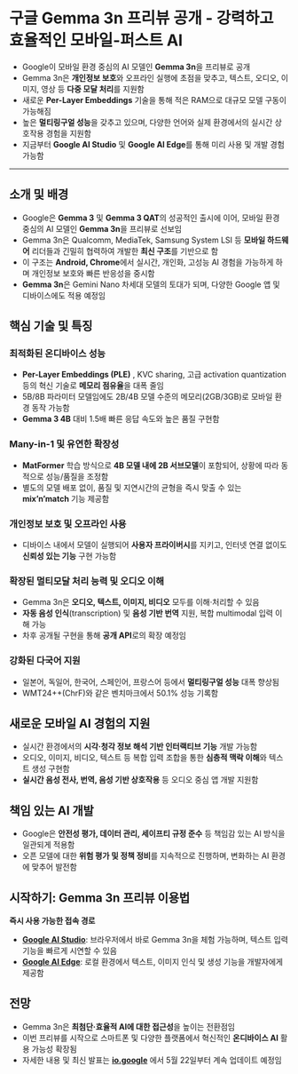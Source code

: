 # 구글 Gemma 3n 프리뷰 공개 - 강력하고 효율적인 모바일-퍼스트 AI


* Google이 모바일 환경 중심의 AI 모델인 **Gemma 3n**을 프리뷰로 공개
* Gemma 3n은 **개인정보 보호**와 오프라인 실행에 초점을 맞추고, 텍스트, 오디오, 이미지, 영상 등 **다중 모달 처리**를 지원함
* 새로운 **Per-Layer Embeddings** 기술을 통해 적은 RAM으로 대규모 모델 구동이 가능해짐
* 높은 **멀티링구얼 성능**을 갖추고 있으며, 다양한 언어와 실제 환경에서의 실시간 상호작용 경험을 지원함
* 지금부터 **Google AI Studio** 및 **Google AI Edge**를 통해 미리 사용 및 개발 경험 가능함

---

소개 및 배경
-------

* Google은 **Gemma 3** 및 **Gemma 3 QAT**의 성공적인 출시에 이어, 모바일 환경 중심의 AI 모델인 **Gemma 3n**을 프리뷰로 선보임
* Gemma 3n은 Qualcomm, MediaTek, Samsung System LSI 등 **모바일 하드웨어** 리더들과 긴밀히 협력하여 개발한 **최신 구조**를 기반으로 함
* 이 구조는 **Android, Chrome**에서 실시간, 개인화, 고성능 AI 경험을 가능하게 하며 개인정보 보호와 빠른 반응성을 중시함
* **Gemma 3n**은 Gemini Nano 차세대 모델의 토대가 되며, 다양한 Google 앱 및 디바이스에도 적용 예정임

핵심 기술 및 특징
----------

### 최적화된 온디바이스 성능

* **Per-Layer Embeddings (PLE)** , KVC sharing, 고급 activation quantization 등의 혁신 기술로 **메모리 점유율**을 대폭 줄임
* 5B/8B 파라미터 모델임에도 2B/4B 모델 수준의 메모리(2GB/3GB)로 모바일 환경 동작 가능함
* **Gemma 3 4B** 대비 1.5배 빠른 응답 속도와 높은 품질 구현함

### Many-in-1 및 유연한 확장성

* **MatFormer** 학습 방식으로 **4B 모델 내에 2B 서브모델**이 포함되어, 상황에 따라 동적으로 성능/품질을 조정함
* 별도의 모델 배포 없이, 품질 및 지연시간의 균형을 즉시 맞출 수 있는 **mix’n’match** 기능 제공함

### 개인정보 보호 및 오프라인 사용

* 디바이스 내에서 모델이 실행되어 **사용자 프라이버시**를 지키고, 인터넷 연결 없이도 **신뢰성 있는 기능** 구현 가능함

### 확장된 멀티모달 처리 능력 및 오디오 이해

* Gemma 3n은 **오디오, 텍스트, 이미지, 비디오** 모두를 이해·처리할 수 있음
* **자동 음성 인식**(transcription) 및 **음성 기반 번역** 지원, 복합 multimodal 입력 이해 가능
* 차후 공개될 구현을 통해 **공개 API**로의 확장 예정임

### 강화된 다국어 지원

* 일본어, 독일어, 한국어, 스페인어, 프랑스어 등에서 **멀티링구얼 성능** 대폭 향상됨
* WMT24++(ChrF)와 같은 벤치마크에서 50.1% 성능 기록함

새로운 모바일 AI 경험의 지원
-----------------

* 실시간 환경에서의 **시각·청각 정보 해석 기반 인터랙티브 기능** 개발 가능함
* 오디오, 이미지, 비디오, 텍스트 등 복합 입력 조합을 통한 **심층적 맥락 이해**와 텍스트 생성 구현함
* **실시간 음성 전사, 번역, 음성 기반 상호작용** 등 오디오 중심 앱 개발 지원함

책임 있는 AI 개발
-----------

* Google은 **안전성 평가, 데이터 관리, 세이프티 규정 준수** 등 책임감 있는 AI 방식을 일관되게 적용함
* 오픈 모델에 대한 **위험 평가 및 정책 정비**를 지속적으로 진행하며, 변화하는 AI 환경에 맞추어 발전함

시작하기: Gemma 3n 프리뷰 이용법
----------------------

**즉시 사용 가능한 접속 경로**

* **[Google AI Studio](https://aistudio.google.com/app/prompts/new_chat?model=gemma-3n-e4b-it)**: 브라우저에서 바로 Gemma 3n을 체험 가능하며, 텍스트 입력 기능을 빠르게 시연할 수 있음
* **[Google AI Edge](https://developers.googleblog.com/en/google-ai-edge-small-language-models-multimodality-rag-function-calling)**: 로컬 환경에서 텍스트, 이미지 인식 및 생성 기능을 개발자에게 제공함

전망
--

* Gemma 3n은 **최첨단·효율적 AI에 대한 접근성**을 높이는 전환점임
* 이번 프리뷰를 시작으로 스마트폰 및 다양한 플랫폼에서 혁신적인 **온디바이스 AI** 활용 가능성 확장됨
* 자세한 내용 및 최신 발표는 **[io.google](https://io.google/2025/)** 에서 5월 22일부터 계속 업데이트 예정임
